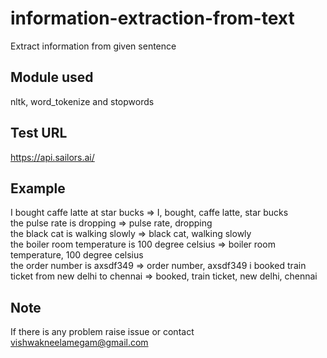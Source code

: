 # information-extraction-from-text
Extract information from given sentence
## Module used
nltk, word_tokenize and stopwords
## Test URL
https://api.sailors.ai/
## Example
I bought caffe latte at star bucks => I, bought, caffe latte, star bucks</br>
the pulse rate is dropping => pulse rate, dropping</br>
the black cat is walking slowly => black cat, walking slowly</br>
the boiler room temperature is 100 degree celsius => boiler room temperature, 100 degree celsius</br>
the order number is axsdf349 => order number, axsdf349
i booked train ticket from new delhi to chennai => booked, train ticket, new delhi, chennai
## Note
If there is any problem raise issue or contact vishwakneelamegam@gmail.com
